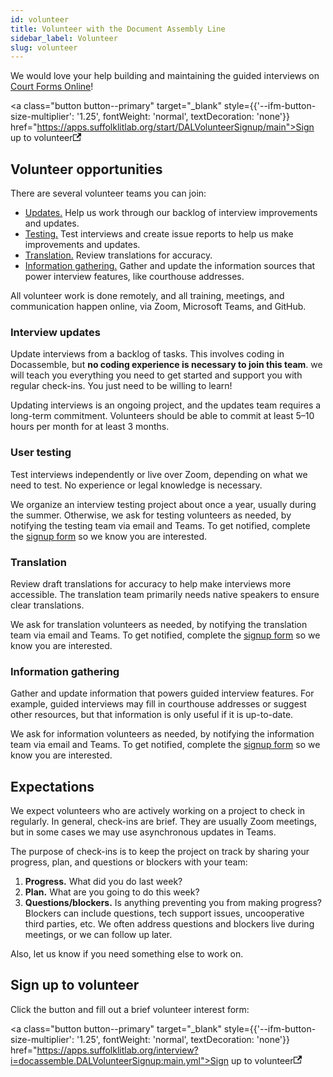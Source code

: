 ```yaml
---
id: volunteer
title: Volunteer with the Document Assembly Line
sidebar_label: Volunteer
slug: volunteer
---
```


We would love your help building and maintaining the guided interviews on [Court Forms Online](https://courtformsonline.org/)!

<a class="button button--primary" target="_blank" style={{'--ifm-button-size-multiplier': '1.25', fontWeight: 'normal', textDecoration: 'none'}} href="https://apps.suffolklitlab.org/start/DALVolunteerSignup/main">Sign up to volunteer<svg width="13.5" height="13.5" aria-hidden="true" viewBox="0 0 24 24" class="iconExternalLink_nPIU"><path fill="currentColor" d="M21 13v10h-21v-19h12v2h-10v15h17v-8h2zm3-12h-10.988l4.035 4-6.977 7.07 2.828 2.828 6.977-7.07 4.125 4.172v-11z"></path></svg></a>
## Volunteer opportunities

There are several volunteer teams you can join:

* [Updates.](#interview-updates) Help us work through our backlog of interview improvements and updates.
* [Testing.](#user-testing) Test interviews and create issue reports to help us make improvements and updates.
* [Translation.](#translation) Review translations for accuracy.
* [Information gathering.](#information-gathering) Gather and update the information sources that power interview features, like courthouse addresses.

All volunteer work is done remotely, and all training, meetings, and communication happen online, via Zoom, Microsoft Teams, and GitHub.

### Interview updates

Update interviews from a backlog of tasks. This involves coding in Docassemble, but **no coding experience is necessary to join this team**. we will teach you everything you need to get started and support you with regular check-ins. You just need to be willing to learn!

Updating interviews is an ongoing project, and the updates team requires a long-term commitment. Volunteers should be able to commit at least 5–10 hours per month for at least 3 months.

### User testing

Test interviews independently or live over Zoom, depending on what we need to test. No experience or legal knowledge is necessary.

We organize an interview testing project about once a year, usually during the summer. Otherwise, we ask for testing volunteers as needed, by notifying the testing team via email and Teams. To get notified, complete the [signup form](#sign-up-to-volunteer) so we know you are interested.

### Translation

Review draft translations for accuracy to help make interviews more accessible. The translation team primarily needs native speakers to ensure clear translations.

We ask for translation volunteers as needed, by notifying the translation team via email and Teams. To get notified, complete the [signup form](#sign-up-to-volunteer) so we know you are interested.

### Information gathering

Gather and update information that powers guided interview features. For example, guided interviews may fill in courthouse addresses or suggest other resources, but that information is only useful if it is up-to-date.

We ask for information volunteers as needed, by notifying the information team via email and Teams. To get notified, complete the [signup form](#sign-up-to-volunteer) so we know you are interested.

## Expectations

We expect volunteers who are actively working on a project to check in regularly. In general, check-ins are brief. They are usually Zoom meetings, but in some cases we may use asynchronous updates in Teams.

The purpose of check-ins is to keep the project on track by sharing your progress, plan, and questions or blockers with your team:

1. **Progress.** What did you do last week?
2. **Plan.** What are you going to do this week?
3. **Questions/blockers.** Is anything preventing you from making progress?<br />Blockers can include questions, tech support issues, uncooperative third parties, etc. We often address questions and blockers live during meetings, or we can follow up later.

Also, let us know if you need something else to work on.

## Sign up to volunteer

Click the button and fill out a brief volunteer interest form:

<a class="button button--primary" target="_blank" style={{'--ifm-button-size-multiplier': '1.25', fontWeight: 'normal', textDecoration: 'none'}} href="https://apps.suffolklitlab.org/interview?i=docassemble.DALVolunteerSignup:main.yml">Sign up to volunteer<svg width="13.5" height="13.5" aria-hidden="true" viewBox="0 0 24 24" class="iconExternalLink_nPIU"><path fill="currentColor" d="M21 13v10h-21v-19h12v2h-10v15h17v-8h2zm3-12h-10.988l4.035 4-6.977 7.07 2.828 2.828 6.977-7.07 4.125 4.172v-11z"></path></svg></a>